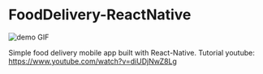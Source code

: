 # FoodDelivery-ReactNative

![demo GIF](foodDelivery-demo.gif)

Simple food delivery mobile app built with React-Native. Tutorial youtube: https://www.youtube.com/watch?v=diUDjNwZ8Lg

